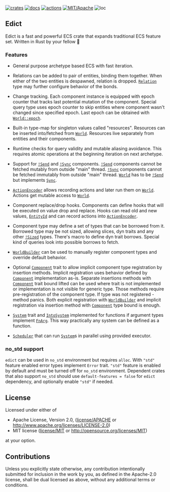 
[![crates](https://img.shields.io/crates/v/edict.svg?style=for-the-badge&label=edict)](https://crates.io/crates/edict)
[![docs](https://img.shields.io/badge/docs.rs-edict-66c2a5?style=for-the-badge&labelColor=555555&logoColor=white)](https://docs.rs/edict)
[![actions](https://img.shields.io/github/workflow/status/zakarumych/edict/badge/master?style=for-the-badge)](https://github.com/zakarumych/edict/actions?query=workflow%3ARust)
[![MIT/Apache](https://img.shields.io/badge/license-MIT%2FApache-blue.svg?style=for-the-badge)](COPYING)
![loc](https://img.shields.io/tokei/lines/github/zakarumych/edict?style=for-the-badge)

## Edict

Edict is a fast and powerful ECS crate that expands traditional ECS feature set.
Written in Rust by your fellow 🦀

### Features

* General purpose archetype based ECS with fast iteration.

* Relations can be added to pair of entities, binding them together.
  When either of the two entities is despawned, relation is dropped.
  [`Relation`] type may further configure behavior of the bonds.

* Change tracking.
  Each component instance is equipped with epoch counter that tracks last potential mutation of the component.
  Special query type uses epoch counter to skip entities where component wasn't changed since specified epoch.
  Last epoch can be obtained with [`World::epoch`].

* Built-in type-map for singleton values called "resources".
  Resources can be inserted into/fetched from [`World`].
  Resources live separately from entities and their components.

* Runtime checks for query validity and mutable aliasing avoidance.
  This requires atomic operations at the beginning iteration on next archetype.

* Support for [`!Send`] and [`!Sync`] components.
  [`!Send`] components cannot be fetched mutably from outside "main" thread.
  [`!Sync`] components cannot be fetched immutably from outside "main" thread.
  [`World`] has to be [`!Send`] but implements [`Sync`].

* [`ActionEncoder`] allows recording actions and later run them on [`World`].
  Actions get mutable access to [`World`].

* Component replace/drop hooks.
  Components can define hooks that will be executed on value drop and replace.
  Hooks can read old and new values, [`EntityId`] and can record actions into [`ActionEncoder`].

* Component type may define a set of types that can be borrowed from it.
  Borrowed type may be not sized, allowing slices, dyn traits and any other [`!Sized`] types.
  There's macro to define dyn trait borrows.
  Special kind of queries look into possible borrows to fetch.

* [`WorldBuilder`] can be used to manually register component types and override default behavior.

* Optional [`Component`] trait to allow implicit component type registration by insertion methods.
  Implicit registration uses behavior defined by [`Component`] implementation as-is.
  Separate insertions methods with [`Component`] trait bound lifted can be used where trait is not implemented or implementation is not visible for generic type.
  Those methods require pre-registration of the component type. If type was not registered - method panics.
  Both explicit registration with [`WorldBuilder`] and implicit registration via insertion method with [`Component`] type bound is enough.

* [`System`] trait and [`IntoSystem`] implemented for functions if argument types implement [`FnArg`].
  This way practically any system can be defined as a function.

* [`Scheduler`] that can run [`System`]s in parallel using provided executor.

### no_std support

`edict` can be used in `no_std` environment but requires `alloc`.
With `"std"` feature enabled error types implement `Error` trait.
`"std"` feature is enabled by default and must be turned off for `no_std` environment.
Dependent crates that also support `no_std` should use `default-features = false` for `edict` dependency,
and optionally enable `"std"` if needed.

[`Send`]: https://doc.rust-lang.org/std/marker/trait.Send.html
[`!Send`]: https://doc.rust-lang.org/std/marker/trait.Send.html
[`Sync`]: https://doc.rust-lang.org/std/marker/trait.Sync.html
[`!Sync`]: https://doc.rust-lang.org/std/marker/trait.Sync.html
[`World`]: https://docs.rs/edict/latest/edict/world/struct.World.html
[`ActionEncoder`]: https://docs.rs/edict/latest/edict/action/struct.ActionEncoder.html
[`EntityId`]: https://docs.rs/edict/latest/edict/entity/struct.EntityId.html
[`!Sized`]: https://doc.rust-lang.org/std/marker/trait.Sized.html
[`Component`]: https://docs.rs/edict/latest/edict/component/struct.Component.html
[`World::epoch`]: https://docs.rs/edict/latest/edict/world/struct.World.html#method.epoch
[`Relation`]: https://docs.rs/edict/latest/edict/relation/trait.Relation.html
[`WorldBuilder`]: https://docs.rs/edict/latest/edict/world/struct.WorldBuilder.html
[`System`]: https://docs.rs/edict/latest/edict/system/struct.System.html
[`IntoSystem`]: https://docs.rs/edict/latest/edict/system/struct.IntoSystem.html
[`FnArg`]: https://docs.rs/edict/latest/edict/system/struct.FnArg.html
[`Scheduler`]: https://docs.rs/edict/latest/edict/scheduler/struct.Scheduler.html

## License

Licensed under either of

* Apache License, Version 2.0, ([license/APACHE](license/APACHE) or http://www.apache.org/licenses/LICENSE-2.0)
* MIT license ([license/MIT](license/MIT) or http://opensource.org/licenses/MIT)

at your option.

## Contributions

Unless you explicitly state otherwise, any contribution intentionally submitted for inclusion in the work by you, as defined in the Apache-2.0 license, shall be dual licensed as above, without any additional terms or conditions.
